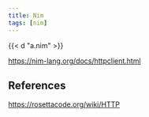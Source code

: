 ```yaml
---
title: Nim
tags: [nim]
---
```


{{< d "a.nim" >}}

<https://nim-lang.org/docs/httpclient.html>

## References

<https://rosettacode.org/wiki/HTTP>
